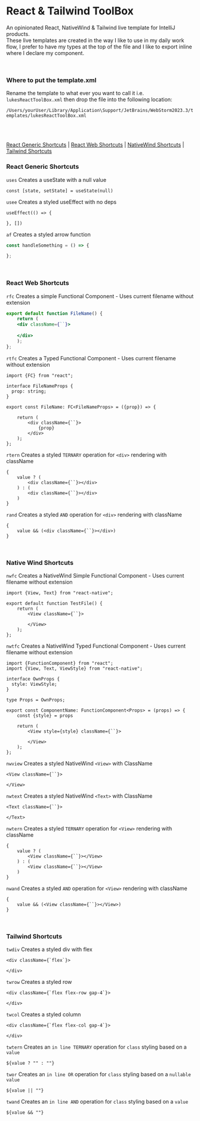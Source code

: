 # React & Tailwind ToolBox

An opinionated React, NativeWind & Tailwind live template for IntelliJ products. <br/>
These live templates are created in the way I like to use in my daily work
flow, I prefer to have my types at the top of the file and I like to export
inline where I declare my component.

<br/>

### Where to put the template.xml

Rename the template to what ever you want to call it i.e. ```lukesReactToolBox.xml```
then drop the file into the following location:

``
/Users/yourUser/Library/Application\Support/JetBrains/WebStorm2023.3/templates/lukesReactToolBox.xml
``


<br/>
<br/>



[React Generic Shortcuts](#react-generic-shortcuts) |
[React Web Shortcuts](#react-web-shortcuts) |
[NativeWind Shortcuts](#native-wind-shortcuts) |
[Tailwind Shortcuts](#tailwind-shortcuts)

### React Generic Shortcuts

```uses```
Creates a useState with a null value

```tsx
const [state, setState] = useState(null)
```

```usee```
Creates a styled useEffect with no deps

```tsx
useEffect(() => {

}, [])
```

```af```
Creates a styled arrow function

```javascript
const handleSomething = () => {

};
```

<br/>

### React Web Shortcuts

```rfc```
Creates a simple Functional Component - Uses current filename without extension

```jsx
export default function FileName() {
    return (
    <div className={``}>
    
    </div>
    );
};
```

```rtfc```
Creates a Typed Functional Component - Uses current filename without extension

```tsx
import {FC} from "react";

interface FileNameProps {
  prop: string;
}

export const FileName: FC<FileNameProps> = ({prop}) => {

    return (
        <div className={``}>
            {prop}
        </div>
    );
};
```

```rtern```
Creates a styled ```TERNARY``` operation for ```<div>``` rendering with className

```tsx
{
    value ? (
        <div className={``}></div>
    ) : (
        <div className={``}></div>
    )
}
```

```rand```
Creates a styled ```AND``` operation for ```<div>``` rendering with className

```tsx
{
	value && (<div className={``}></div>)
}
```

<br/>

### Native Wind Shortcuts

```nwfc```
Creates a NativeWind Simple Functional Component - Uses current filename without extension

```tsx
import {View, Text} from "react-native";

export default function TestFile() {
    return (
        <View className={``}>
    
        </View>
    );
};
```

```nwtfc```
Creates a NativeWind Typed Functional Component - Uses current filename without extension

```tsx
import {FunctionComponent} from "react";
import {View, Text, ViewStyle} from "react-native";

interface OwnProps {
  style: ViewStyle;
}

type Props = OwnProps;

export const ComponentName: FunctionComponent<Props> = (props) => {
    const {style} = props
    
    return (
        <View style={style} className={``}>
    
        </View>
    );
};
```

```nwview```
Creates a styled NativeWind ```<View>``` with ClassName

```tsx
<View className={``}>

</View>
```

```nwtext```
Creates a styled NativeWind ```<Text>``` with ClassName

```tsx
<Text className={``}>

</Text>
```

```nwtern```
Creates a styled ```TERNARY``` operation for ```<View>``` rendering with className

```tsx
{
	value ? (
		<View className={``}></View>
	) : (
		<View className={``}></View>
	)
}
```

```nwand```
Creates a styled ```AND``` operation for ```<View>``` rendering with className

```tsx
{
	value && (<View className={``}></View>)
}
```

<br/>

### Tailwind Shortcuts

```twdiv```
Creates a styled div with flex

```tsx
<div className={`flex`}>

</div>
```

```twrow```
Creates a styled row

```tsx
<div className={`flex flex-row gap-4`}>

</div>
```

```twcol```
Creates a styled column

```tsx
<div className={`flex flex-col gap-4`}>

</div>
```

```twtern```
Creates an ```in line TERNARY``` operation for ```class``` styling based
on a ```value```

```tsx
${value ? "" : ""}
```

```twor```
Creates an ```in line OR``` operation for ```class``` styling based on a ```nullable
value```

```tsx
${value || ""}
```

```twand```
Creates an ```in line AND``` operation for ```class``` styling based on a ```value```

```tsx
${value && ""}
```




